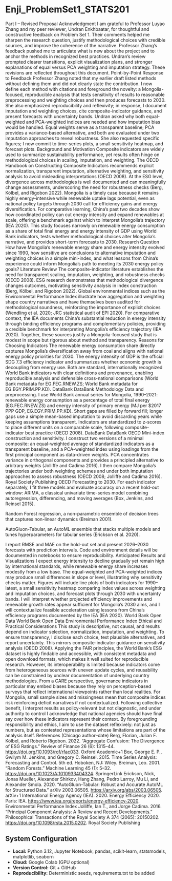 # Enji_ProblemSet1_STATS201
Part I – Revised Proposal
Acknowledgment
I am grateful to Professor Luyao Zhang and my peer reviewer, Undran Enkhbaatar, for thoughtful and constructive feedback on Problem Set 1. Their comments helped me sharpen the research question, justify methodological choices with credible sources, and improve the coherence of the narrative. Professor Zhang’s feedback pushed me to articulate what is new about the project and to anchor the methods in recognized best practices. Undran’s review prompted clearer transitions, explicit visualization plans, and stronger explanations of equal versus PCA weighting and imputation strategy. These revisions are reflected throughout this document.
Point-by-Point Response to Feedback
Professor Zhang noted that my earlier draft listed methods without defining them and did not clearly state the contribution. I now define each method with citations and foreground the novelty: a Mongolia-focused, reproducible analysis that tests sensitivity of results to reasonable preprocessing and weighting choices and then produces forecasts to 2030. She also emphasized reproducibility and reflexivity; in response, I document imputation and weighting choices, cite composite-indicator guidance, and present forecasts with uncertainty bands. Undran asked why both equal-weighted and PCA-weighted indices are needed and how imputation bias would be handled. Equal weights serve as a transparent baseline; PCA provides a variance-based alternative, and both are evaluated under two imputation approaches to reveal robustness. She also requested specific figures; I now commit to time-series plots, a small sensitivity heatmap, and forecast plots.
Background and Motivation
Composite indicators are widely used to summarize sustainability performance, yet results often hinge on methodological choices in scaling, imputation, and weighting. The OECD Handbook on Constructing Composite Indicators recommends explicit normalization, transparent imputation, alternative weighting, and sensitivity analysis to avoid misleading interpretations (OECD 2008). At the ESG level, divergence across methodologies is well documented and can meaningfully change assessments, underscoring the need for robustness checks (Berg, Kölbel, and Rigobon 2022). Mongolia is a timely case because it remains highly energy-intensive while renewable uptake lags potential, even as national policy targets through 2030 call for efficiency gains and energy diversification. For comparative learning, China’s past two decades show how coordinated policy can cut energy intensity and expand renewables at scale, offering a benchmark against which to interpret Mongolia’s trajectory (IEA 2020). This study focuses narrowly on renewable energy consumption as a share of total final energy and energy intensity of GDP using World Bank indicators, tests whether methodological choices alter Mongolia’s narrative, and provides short-term forecasts to 2030.
Research Question
How have Mongolia’s renewable energy share and energy intensity evolved since 1990, how sensitive are conclusions to alternative imputation and weighting choices in a simple mini-index, and what lessons from China’s experience could inform Mongolia’s path to meeting its 2030 energy policy goals?
Literature Review
The composite-indicator literature establishes the need for transparent scaling, imputation, weighting, and robustness checks (OECD 2008). ESG research demonstrates that methodological divergence changes outcomes, motivating sensitivity analysis in index construction (Berg, Kölbel, and Rigobon 2022). Global environmental indices such as the Environmental Performance Index illustrate how aggregation and weighting shape country narratives and have themselves been audited for methodological soundness, reinforcing the importance of explicit choices (Wendling et al. 2020; JRC statistical audit of EPI 2020). For comparative context, the IEA documents China’s substantial reduction in energy intensity through binding efficiency programs and complementary policies, providing a credible benchmark for interpreting Mongolia’s efficiency trajectory (IEA 2020). Together, these sources justify a Mongolia-focused study that is modest in scope but rigorous about method and transparency.
Reasons for Choosing Indicators
The renewable energy consumption share directly captures Mongolia’s diversification away from coal and aligns with national energy policy priorities for 2030. The energy intensity of GDP is the official SDG 7.3 efficiency indicator and summarizes whether economic growth is decoupling from energy use. Both are standard, internationally recognized World Bank indicators with clear definitions and provenance, enabling reproducible analysis and defensible cross-national comparisons (World Bank metadata for EG.FEC.RNEW.ZS; World Bank metadata for EG.EGY.PRIM.PP.KD). DataBank DataBank
Methodology
Data and preprocessing. I use World Bank annual series for Mongolia, 1990–2021: renewable energy consumption as a percentage of total final energy (EG.FEC.RNEW.ZS) and energy intensity of primary energy (MJ per $2017 PPP GDP, EG.EGY.PRIM.PP.KD). Short gaps are filled by forward fill; longer gaps use a simple mean-based imputation to avoid discarding years while keeping assumptions transparent. Indicators are standardized to z-scores to place different units on a comparable scale, following composite-indicator best practice (OECD 2008). DataBank DataBank OECD
Mini-index construction and sensitivity. I construct two versions of a minimal composite: an equal-weighted average of standardized indicators as a transparent baseline, and a PCA-weighted index using loadings from the first principal component as data-driven weights. PCA concentrates variance in orthogonal components and provides a principled alternative to arbitrary weights (Jolliffe and Cadima 2016). I then compare Mongolia’s trajectories under both weighting schemes and under both imputation approaches to assess robustness (OECD 2008; Jolliffe and Cadima 2016). Royal Society Publishing OECD
Forecasting to 2030. For each indicator separately, I fit three models and evaluate accuracy on a recent hold-out window:
ARIMA, a classical univariate time-series model combining autoregression, differencing, and moving averages (Box, Jenkins, and Reinsel 2015).


Random Forest regression, a non-parametric ensemble of decision trees that captures non-linear dynamics (Breiman 2001).


AutoGluon-Tabular, an AutoML ensemble that stacks multiple models and tunes hyperparameters for tabular series (Erickson et al. 2020).


I report RMSE and MAE on the hold-out set and present 2026–2030 forecasts with prediction intervals. Code and environment details will be documented in notebooks to ensure reproducibility.
Anticipated Results and Visualizations
I expect energy intensity to decline gradually yet remain high by international standards, while renewable energy share increases modestly from a low base. The equal-weighted and PCA-weighted indices may produce small differences in slope or level, illustrating why sensitivity checks matter. Figures will include line plots of both indicators for 1990–latest, a small sensitivity heatmap comparing index values across weighting and imputation choices, and forecast plots through 2030 with uncertainty bands. I will interpret whether projected efficiency improvements and renewable growth rates appear sufficient for Mongolia’s 2030 aims, and I will contextualize feasible acceleration using lessons from China’s efficiency programs documented by the IEA (IEA 2020). World Bank Open Data World Bank Open Data Environmental Performance Index
Ethical and Practical Considerations
This study is descriptive, not causal, and results depend on indicator selection, normalization, imputation, and weighting. To ensure transparency, I disclose each choice, test plausible alternatives, and report uncertainty. This mirrors composite-indicator guidance on sensitivity analysis (OECD 2008).
Applying the FAIR principles, the World Bank’s ESG dataset is highly findable and accessible, with consistent metadata and open download formats, which makes it well suited for reproducible research. However, its interoperability is limited because indicators come from heterogeneous sources with uneven update cycles, and reusability can be constrained by unclear documentation of underlying country methodologies.
From a CARE perspective, governance indicators in particular may embed biases because they rely on perception-based surveys that reflect international viewpoints rather than local realities. For Mongolia, small sample sizes and missingness mean that composite indices risk reinforcing deficit narratives if not contextualized. Following collective benefit, I interpret results as policy-relevant but not diagnostic, and under authority to control I acknowledge that national agencies should have final say over how these indicators represent their context. By foregrounding responsibility and ethics, I aim to use the dataset reflexively: not just as numbers, but as contested representations whose limitations are part of the analysis itself.
References (Chicago author–date)
Berg, Florian, Julian F. Kölbel, and Roberto Rigobon. 2022. “Aggregate Confusion: The Divergence of ESG Ratings.” Review of Finance 26 (6): 1315–44. https://doi.org/10.1093/rof/rfac033. Oxford Academic+1
Box, George E. P., Gwilym M. Jenkins, and Gregory C. Reinsel. 2015. Time Series Analysis: Forecasting and Control. 5th ed. Hoboken, NJ: Wiley.
Breiman, Leo. 2001. “Random Forests.” Machine Learning 45 (1): 5–32. https://doi.org/10.1023/A:1010933404324. SpringerLink
Erickson, Nick, Jonas Mueller, Alexander Shirkov, Hang Zhang, Pedro Larroy, Mu Li, and Alexander Smola. 2020. “AutoGluon-Tabular: Robust and Accurate AutoML for Structured Data.” arXiv 2003.06505. https://arxiv.org/abs/2003.06505. arXiv+1
International Energy Agency (IEA). 2020. Energy Efficiency 2020. Paris: IEA. https://www.iea.org/reports/energy-efficiency-2020. Environmental Performance Index
Jolliffe, Ian T., and Jorge Cadima. 2016. “Principal Component Analysis: A Review and Recent Developments.” Philosophical Transactions of the Royal Society A 374 (2065): 20150202. https://doi.org/10.1098/rsta.2015.0202. Royal Society Publishing


## System Configuration
- **Local:** Python 3.12, Jupyter Notebook, pandas, scikit-learn, statsmodels, matplotlib, seaborn  
- **Cloud:** Google Colab (GPU optional)  
- **Version Control:** Git + GitHub  
- **Reproducibility:** Deterministic seeds, requirements.txt to be added  


